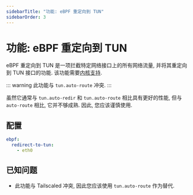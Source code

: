 ```yaml
---
sidebarTitle: "功能: eBPF 重定向到 TUN"
sidebarOrder: 3
---
```


# 功能: eBPF 重定向到 TUN

eBPF 重定向到 TUN 是一项拦截特定网络接口上的所有网络流量, 并将其重定向到 TUN 接口的功能. 该功能需要[内核支持](https://github.com/iovisor/bcc/blob/main/INSTALL.md#kernel-configuration).

::: warning
此功能与 `tun.auto-route` 冲突.
:::

虽然它通常与 `tun.auto-redir` 和 `tun.auto-route` 相比具有更好的性能, 但与 `auto-route` 相比, 它并不够成熟. 因此, 您应该谨慎使用.

## 配置

```yaml
ebpf:
  redirect-to-tun:
    - eth0
```

## 已知问题

- 此功能与 Tailscaled 冲突, 因此您应该使用 `tun.auto-route` 作为替代.
